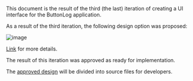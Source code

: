 This document is the result of the third (the last) iteration of creating a UI interface for the ButtonLog application.

As a result of the third iteration, the following design option was proposed:

![image](https://user-images.githubusercontent.com/82474250/196438341-95d8a086-5a08-4dfb-9a76-fa4ae3bef3ed.png)


[Link](https://www.figma.com/file/CCTH8dHGP8VzqF1XrrqAWu/ButtonLog-UI?node-id=4%3A267) for more details.


The result of this iteration was approved as ready for implementation.

The [approved design](./Specification/Design/ApprovedDesign/ApprovedDesign.md) will be divided into source files for developers.
